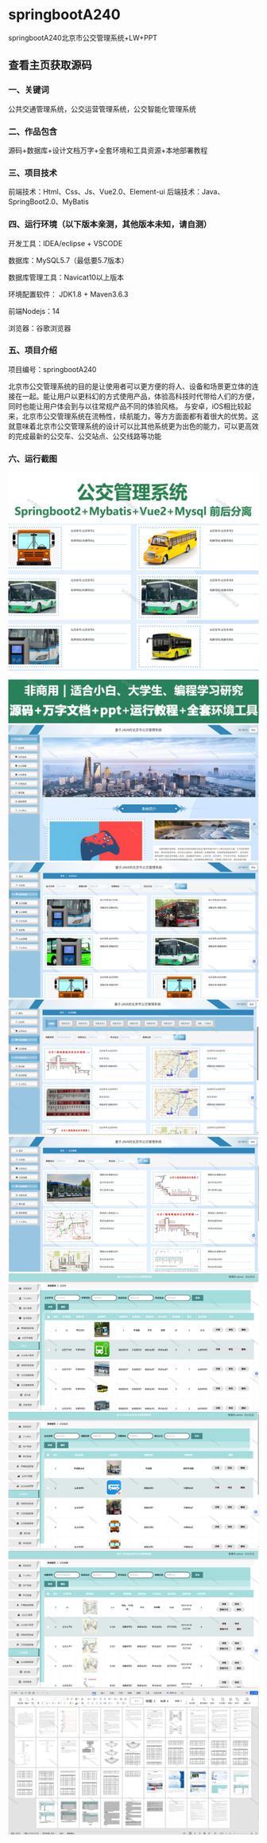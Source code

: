 # springbootA240
springbootA240北京市公交管理系统+LW+PPT
 
## 查看主页获取源码

### 一、关键词
公共交通管理系统，公交运营管理系统，公交智能化管理系统

### 二、作品包含
源码+数据库+设计文档万字+全套环境和工具资源+本地部署教程

### 三、项目技术
前端技术：Html、Css、Js、Vue2.0、Element-ui 
后端技术：Java、SpringBoot2.0、MyBatis

### 四、运行环境（以下版本亲测，其他版本未知，请自测）
开发工具：IDEA/eclipse  + VSCODE

数据库：MySQL5.7（最低要5.7版本）

数据库管理工具：Navicat10以上版本

环境配置软件： JDK1.8 + Maven3.6.3

前端Nodejs：14

浏览器：谷歌浏览器

### 五、项目介绍
项目编号：springbootA240

北京市公交管理系统的目的是让使用者可以更方便的将人、设备和场景更立体的连接在一起。能让用户以更科幻的方式使用产品，体验高科技时代带给人们的方便，同时也能让用户体会到与以往常规产品不同的体验风格。
与安卓，iOS相比较起来，北京市公交管理系统在流畅性，续航能力，等方方面面都有着很大的优势。这就意味着北京市公交管理系统的设计可以比其他系统更为出色的能力，可以更高效的完成最新的公交车、公交站点、公交线路等功能

### 六、运行截图
![cover.png](./cover.png)
![1.png](./1.png)
![2.png](./2.png)
![3.png](./3.png)
![4.png](./4.png)
![5.png](./5.png)
![6.png](./6.png)
![7.png](./7.png)
![8.png](./8.png)
